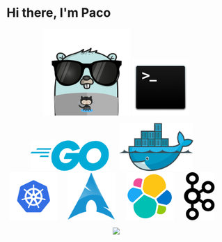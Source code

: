 # Hi there, I'm Paco
<p align="center">
  <img src="https://raw.githubusercontent.com/fgarcia-code/fgarcia-code/master/images/gopher.png" width="200" height="200" />
  <img src="https://raw.githubusercontent.com/fgarcia-code/fgarcia-code/master/images/bash.png" width="130" height="130" />
</p>

<p align="center">
  <img src="https://raw.githubusercontent.com/fgarcia-code/fgarcia-code/master/images/golang.png" width="180" height="70" />&nbsp;&nbsp;&nbsp;&nbsp;&nbsp;
  <img src="https://raw.githubusercontent.com/fgarcia-code/fgarcia-code/master/images/docker.png" width="170" height="110" />&nbsp;&nbsp;&nbsp;&nbsp;&nbsp;
  <img src="https://raw.githubusercontent.com/fgarcia-code/fgarcia-code/master/images/kubernetes.png" width="110" height="110" />&nbsp;&nbsp;&nbsp;&nbsp;&nbsp;
  <img src="https://raw.githubusercontent.com/fgarcia-code/fgarcia-code/master/images/archlinux.png" width="110" height="110" />&nbsp;&nbsp;&nbsp;&nbsp;&nbsp;
    <img src="https://raw.githubusercontent.com/fgarcia-code/fgarcia-code/master/images/elasticsearch.png" width="110" height="110" />&nbsp;&nbsp;&nbsp;&nbsp;&nbsp;
    <img src="https://raw.githubusercontent.com/fgarcia-code/fgarcia-code/master/images/kafka.png" width="70" height="110" />&nbsp;&nbsp;&nbsp;&nbsp;&nbsp;
</p>

<p align="center">
  <img src="https://github4life.herokuapp.com/ethomson.gif"/>
</p>
